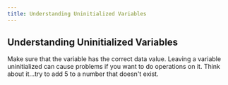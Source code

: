 ```yaml
---
title: Understanding Uninitialized Variables
---
```

## Understanding Uninitialized Variables

<!-- The article goes here, in GitHub-flavored Markdown. Feel free to add YouTube videos, images, and CodePen/JSBin embeds  -->
Make sure that the variable has the correct data value. Leaving a variable uninitialized can cause problems if you want to do operations on it. Think about it...try to add 5 to a number that doesn't exist.
